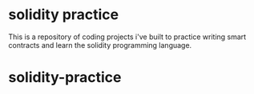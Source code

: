 # solidity practice

This is a repository of coding projects i've built to practice writing smart contracts and learn the solidity programming language. 
# solidity-practice
